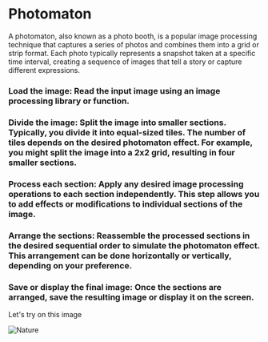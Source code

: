 # Photomaton
A photomaton, also known as a photo booth, is a popular image processing technique that captures a series of photos and combines them into a grid or strip format. Each photo typically represents a snapshot taken at a specific time interval, creating a sequence of images that tell a story or capture different expressions.

### Load the image: Read the input image using an image processing library or function.

### Divide the image: Split the image into smaller sections. Typically, you divide it into equal-sized tiles. The number of tiles depends on the desired photomaton effect. For example, you might split the image into a 2x2 grid, resulting in four smaller sections.

### Process each section: Apply any desired image processing operations to each section independently. This step allows you to add effects or modifications to individual sections of the image.

### Arrange the sections: Reassemble the processed sections in the desired sequential order to simulate the photomaton effect. This arrangement can be done horizontally or vertically, depending on your preference.

### Save or display the final image: Once the sections are arranged, save the resulting image or display it on the screen.

Let's try on this image

![Nature](https://github.com/maghwa/image_processing_TP/assets/87017143/e6de5ce4-abf9-4868-a71c-c1b45c6ad456)

